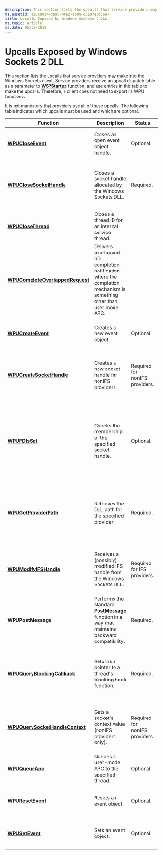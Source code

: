 ```yaml
---
description: This section lists the upcalls that service providers may make into the Windows Sockets client.
ms.assetid: a2069814-de95-40a2-ab09-c5187ecd56a7
title: Upcalls Exposed by Windows Sockets 2 DLL
ms.topic: article
ms.date: 05/31/2018
---
```


# Upcalls Exposed by Windows Sockets 2 DLL

This section lists the upcalls that service providers may make into the Windows Sockets client. Service providers receive an upcall dispatch table as a parameter to [**WSPStartup**](/windows/desktop/api/Ws2spi/nf-ws2spi-wspstartup) function, and use entries in this table to make the upcalls. Therefore, a client does not need to export its WPU functions.

It is not mandatory that providers use all of these upcalls. The following table indicates which upcalls must be used and which are optional.

| Function                                                               | Description                                                                                                              | Status                         | Meaning                                                                                                                                                                          |
|------------------------------------------------------------------------|--------------------------------------------------------------------------------------------------------------------------|--------------------------------|----------------------------------------------------------------------------------------------------------------------------------------------------------------------------------|
| [**WPUCloseEvent**](/windows/desktop/api/Ws2spi/nf-ws2spi-wpucloseevent)                               | Closes an open event object handle.                                                                                      | Optional.                      | The provider may use an an appropriate Windows call instead.                                                                                                                     |
| [**WPUCloseSocketHandle**](/windows/desktop/api/Ws2spi/nf-ws2spi-wpuclosesockethandle)                 | Closes a socket handle allocated by the Windows Sockets DLL.                                                             | Required.                      | The Ws2\_32.dll needs to query and/or modify internal state information associated with the socket handle.                                                                       |
| [**WPUCloseThread**](/windows/desktop/api/Ws2spi/nf-ws2spi-wpuclosethread)                             | Closes a thread ID for an internal service thread.                                                                       |                                |                                                                                                                                                                                  |
| [**WPUCompleteOverlappedRequest**](/windows/desktop/api/Ws2spi/nf-ws2spi-wpucompleteoverlappedrequest) | Delivers overlapped I/O completion notification where the completion mechanism is something other than user mode APC.    |                                |                                                                                                                                                                                  |
| [**WPUCreateEvent**](/windows/desktop/api/Ws2spi/nf-ws2spi-wpucreateevent)                             | Creates a new event object.                                                                                              | Optional.                      | The provider may use an appropriate Windows call instead.                                                                                                                        |
| [**WPUCreateSocketHandle**](/windows/desktop/api/Ws2spi/nf-ws2spi-wpucreatesockethandle)               | Creates a new socket handle for nonIFS providers.                                                                        | Required for nonIFS providers. | The Ws2\_32.dll needs to query and/or modify internal state information associated with the socket handle.                                                                       |
| [**WPUFDIsSet**](/windows/desktop/api/Ws2spi/nf-ws2spi-wpufdisset)                                     | Checks the membership of the specified socket handle.                                                                    | Optional.                      | This is just a convenience function that knows how to dig through [**fd\_set**](/windows/desktop/api/winsock2/ns-winsock2-fd_set) structures. A provider may need to dig through these structures explicitly anyway. |
| [**WPUGetProviderPath**](/windows/desktop/api/Ws2spi/nf-ws2spi-wpugetproviderpath)                     | Retrieves the DLL path for the specified provider.                                                                       | Required.                      | Only the Ws2\_32.dll would know where an adjacent protocol layer (potentially from another vendor) has been installed.                                                           |
| [**WPUModifyIFSHandle**](/windows/desktop/api/Ws2spi/nf-ws2spi-wpumodifyifshandle)                     | Receives a (possibly) modified IFS handle from the Windows Sockets DLL.                                                  | Required for IFS providers.    | The Ws2\_32.dll needs to query and/or modify internal state information associated with the socket handle.                                                                       |
| [**WPUPostMessage**](/windows/desktop/api/Ws2spi/nf-ws2spi-wpupostmessage)                             | Performs the standard [**PostMessage**](/windows/win32/api/winuser/nf-winuser-postmessagea) function in a way that maintains backward compatibility. | Required.                      | Windows 2000 and Windows NT only. Windows 95 allows post message from kernel mode.                                                                                               |
| [**WPUQueryBlockingCallback**](/windows/desktop/api/Ws2spi/nf-ws2spi-wpuqueryblockingcallback)         | Returns a pointer to a thread's blocking hook function.                                                                  | Required.                      | There is no corresponding Windows functionality. Only the Ws2\_32.dll has the information to accomplish this.                                                                    |
| [**WPUQuerySocketHandleContext**](/windows/desktop/api/Ws2spi/nf-ws2spi-wpuquerysockethandlecontext)   | Gets a socket's context value (nonIFS providers only).                                                                   | Required for nonIFS providers. | The Ws2\_32.dll needs to query and/or modify internal state information associated with the socket handle.                                                                       |
| [**WPUQueueApc**](/windows/desktop/api/Ws2spi/nf-ws2spi-wpuqueueapc)                                   | Queues a user-mode APC to the specified thread.                                                                          | Optional.                      | The [**QueueUserApc**](/windows/win32/api/processthreadsapi/nf-processthreadsapi-queueuserapc) may also be used.                                                                                                                      |
| [**WPUResetEvent**](/windows/desktop/api/Ws2spi/nf-ws2spi-wpuresetevent)                               | Resets an event object.                                                                                                  | Optional.                      | The provider may use an appropriate Windows call instead.                                                                                                                        |
| [**WPUSetEvent**](/windows/desktop/api/Ws2spi/nf-ws2spi-wpusetevent)                                   | Sets an event object.                                                                                                    | Optional.                      | The provider may use an appropriate Windows call instead.                                                                                                                        |



 

 

 
